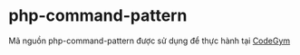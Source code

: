 # php-command-pattern
Mã nguồn php-command-pattern được sử dụng để thực hành tại [CodeGym](https://codegym.vn) 
